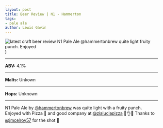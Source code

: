 ```yaml
---
layout: post
title: Beer Review | N1 - Hammerton
tags: 
- pale ale
author: Lewis Gavin
---
```


![latest craft beer review N1 Pale Ale @hammertonbrew  quite light fruity punch. Enjoyed](https://www.lewisgavin.co.uk/beermeupplease/images/2018-10-14-beer-review-n1-pale-ale-@hammertonbrew-quite-light-fruity-punch-enjoyed.png))

***
**ABV:** 4.1%

***
**Malts:** Unkown

***
**Hops:**    Unknown

***

N1 Pale Ale by [@hammertonbrew](https://instagram.com/hammertonbrew)  was quite light with a fruity punch. Enjoyed with Pizza 🍕 and good company at [@zialuciapizza](https://instagram.com/zialuciapizza) 🙌👌🍻 Thanks to [@jmcelroy57](https://instagram.com/jmcelroy57) for the shot 📸

